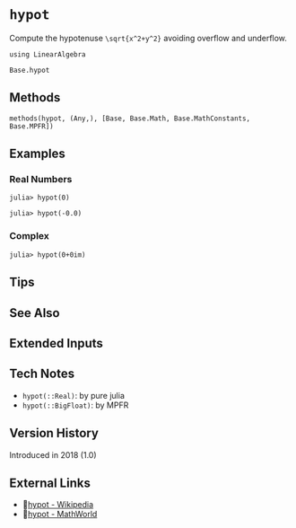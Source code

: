 # `hypot`

Compute the hypotenuse ``\sqrt{x^2+y^2}`` avoiding overflow and underflow.

```@setup repl_only
using LinearAlgebra
```
```@docs
Base.hypot
```


## Methods

```@repl
methods(hypot, (Any,), [Base, Base.Math, Base.MathConstants, Base.MPFR])
```


## Examples

### Real Numbers
```jldoctest
julia> hypot(0)

julia> hypot(-0.0)
```

### Complex
```jldoctest
julia> hypot(0+0im)
```

## Tips


## See Also


## Extended Inputs


## Tech Notes

- `hypot(::Real)`: by pure julia
- `hypot(::BigFloat)`: by MPFR


## Version History

Introduced in 2018 (1.0)


## External Links
- 🔗[hypot - Wikipedia](https://en.wikipedia.org/wiki/ )
- 🔗[hypot - MathWorld](https://mathworld.wolfram.com/ )
